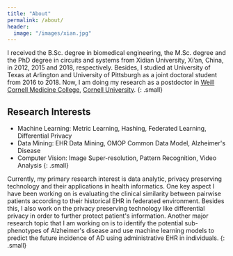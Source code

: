 ```yaml
---
title: "About"
permalink: /about/
header:
  image: "/images/xian.jpg"
---
```


I received the B.Sc. degree in biomedical engineering, the M.Sc. degree and the PhD degree in circuits and
systems from Xidian University, Xi’an, China, in 2012, 2015 and 2018, respectively. 
Besides, I studied at University of Texas at Arlington and University of Pittsburgh as a joint doctoral student from 2016 to 2018. Now, I am doing my research as a postdoctor in [Weill Cornell Medicine College](https://weill.cornell.edu/), [Cornell University](https://www.cornell.edu/).
{: .small}

## Research Interests

* Machine Learning: Metric Learning, Hashing, Federated Learning, Differential Privacy
* Data Mining: EHR Data Mining, OMOP Common Data Model, Alzheimer's Disease
* Computer Vision: Image Super-resolution, Pattern Recognition, Video Analysis
{: .small}

Currently, my primary research interest is data analytic, privacy preserving technology and their applications in health informatics. One key aspect I have been working on is evaluating the clinical similarity between pairwise patients according to their historical EHR in federated environment. Besides this, I also work on the privacy preserving technology like differential privacy in order to further protect patient's information. Another major research topic that I am working on is to identify the potential sub-phenotypes of Alzheimer's disease and use machine learning models to predict the future incidence of AD using administrative EHR in individuals.
{: .small}

